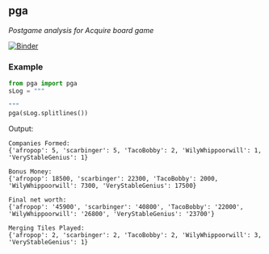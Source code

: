 ## pga
*Postgame analysis for Acquire board game*

[![Binder](https://mybinder.org/badge_logo.svg)](https://mybinder.org/v2/gh/dpebert7/pga/master?filepath=Main.ipynb)


### Example
```python
from pga import pga
sLog = """

"""
pga(sLog.splitlines())
```

Output:
```
Companies Formed:
{'afropop': 5, 'scarbinger': 5, 'TacoBobby': 2, 'WilyWhippoorwill': 1, 'VeryStableGenius': 1}

Bonus Money:
{'afropop': 18500, 'scarbinger': 22300, 'TacoBobby': 2000, 'WilyWhippoorwill': 7300, 'VeryStableGenius': 17500}

Final net worth:
{'afropop': '45900', 'scarbinger': '40800', 'TacoBobby': '22000', 'WilyWhippoorwill': '26800', 'VeryStableGenius': '23700'}

Merging Tiles Played:
{'afropop': 2, 'scarbinger': 2, 'TacoBobby': 2, 'WilyWhippoorwill': 3, 'VeryStableGenius': 1}
```






